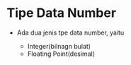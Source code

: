 # Tipe Data Number

<ul>
    <li>
        Ada dua jenis tpe data number, yaitu
    </li>
       <ul>
           <li>
               Integer(bilnagn bulat)
           </li>
           <li>
               Floating Point(desimal)
           </li>
      </ul>
</ul>
